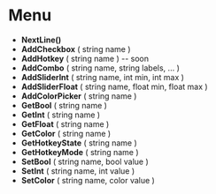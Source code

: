 # Menu
* **NextLine()**
* **AddCheckbox** ( string name )
* **AddHotkey** ( string name ) -- soon
* **AddCombo** ( string name, string labels, ... )
* **AddSliderInt** ( string name, int min, int max )
* **AddSliderFloat** ( string name, float min, float max )
* **AddColorPicker** ( string name )
* **GetBool** ( string name )
* **GetInt** ( string name )
* **GetFloat** ( string name )
* **GetColor** ( string name )
* **GetHotkeyState** ( string name )
* **GetHotkeyMode** ( string name )
* **SetBool** ( string name, bool value )
* **SetInt** ( string name, int value )
* **SetColor** ( string name, color value )
